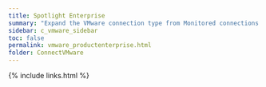 ```yaml
---
title: Spotlight Enterprise
summary: "Expand the VMware connection type from Monitored connections to list connections by name. Click on the connection name to show the components and virtual machines grid for the VMware connection."
sidebar: c_vmware_sidebar
toc: false
permalink: vmware_productenterprise.html
folder: ConnectVMware
---
```



{% include links.html %}
